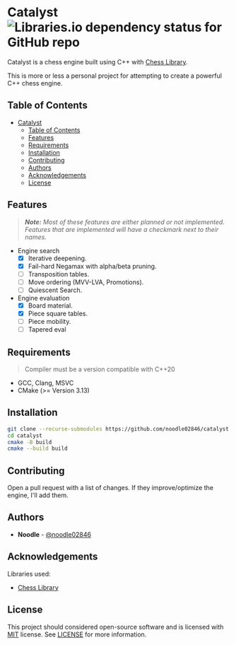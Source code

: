 # Catalyst ![Libraries.io dependency status for GitHub repo](https://img.shields.io/librariesio/github/Disservin/chess-library)

Catalyst is a chess engine built using C++ with [Chess Library](https://github.com/Disservin/chess-library).

This is more or less a personal project for attempting to create a powerful C++ chess engine.

## Table of Contents
- [Catalyst ](#catalyst-)
  - [Table of Contents](#table-of-contents)
  - [Features](#features)
  - [Requirements](#requirements)
  - [Installation](#installation)
  - [Contributing](#contributing)
  - [Authors](#authors)
  - [Acknowledgements](#acknowledgements)
  - [License](#license)

## Features

> ***Note:*** *Most of these features are either planned or not implemented.*
> *Features that are implemented will have a checkmark next to their names.*

* Engine search
  * [x] Iterative deepening.
  * [x] Fail-hard Negamax with alpha/beta pruning.
  * [ ] Transposition tables.
  * [ ] Move ordering (MVV-LVA, Promotions).
  * [ ] Quiescent Search.
* Engine evaluation
  * [x] Board material.
  * [x] Piece square tables.
  * [ ] Piece mobility.
  * [ ] Tapered eval

## Requirements

> Compiler must be a version compatible with C++20

- GCC, Clang, MSVC
- CMake (>= Version 3.13)

## Installation

```sh
git clone --recurse-submodules https://github.com/noodle02846/catalyst.git
cd catalyst
cmake -B build
cmake --build build
```

## Contributing

Open a pull request with a list of changes. If they improve/optimize the engine, I'll add them.

## Authors

* **Noodle** - [@noodle02846](https://github.com/noodle02846)

## Acknowledgements

Libraries used:
* [Chess Library](https://github.com/Disservin/chess-library)

## License

This project should considered open-source software and is licensed with [MIT](https://tlo.mit.edu/understand-ip/exploring-mit-open-source-license-comprehensive-guide) license. See [LICENSE](LICENSE) for more information.